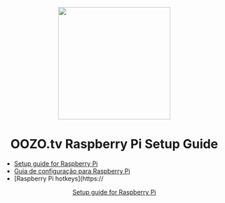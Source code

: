 <p align="center">
  <img width="256" height="256" src="https://s3.amazonaws.com/oozopi-releases/256.png">


<h1 align="center">
  OOZO.tv Raspberry Pi Setup Guide
</h1>

* [Setup guide for Raspberry Pi](https://github.com/oozotv/oozo-box/wiki/Setup-guide)
* [Guia de configuração para Raspberry Pi](https://github.com/oozotv/oozo-box/wiki/Guia-de-configura%C3%A7%C3%A3o)
* [Raspberry Pi hotkeys](https://

<p align="center">
  <a href="https://github.com/oozotv/oozo-box/wiki/Setup-guide" target="_blank">Setup guide for Raspberry Pi</a>
</p>
